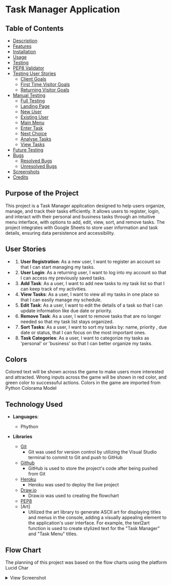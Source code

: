 # Task Manager Application

## Table of Contents
- [Description](#description)
- [Features](#features)
- [Installation](#installation)
- [Usage](#usage)
- [Testing](#testing)
- [PEP8 Validator](#pep8-validator)
- [Testing User Stories](#testing-user-stories)
  - [Client Goals](#client-goals)
  - [First Time Visitor Goals](#first-time-visitor-goals)
  - [Returning Visitor Goals](#returning-visitor-goals)
- [Manual Testing](#manual-testing)
  - [Full Testing](#full-testing)
  - [Landing Page](#landing-page)
  - [New User](#new-user)
  - [Existing User](#existing-user)
  - [Main Menu](#main-menu)
  - [Enter Task](#enter-task)
  - [Next Choice](#next-choice)
  - [Analyse Tasks](#analyse-tasks)
  - [View Tasks](#view-tasks)
- [Future Testing](#future-testing)
- [Bugs](#bugs)
  - [Resolved Bugs](#resolved-bugs)
  - [Unresolved Bugs](#unresolved-bugs)
- [Screenshots](#screenshots)
- [Credits](#credits)

## Purpose of the Project
This project is a Task Manager application designed to help users organize, manage, and track their tasks efficiently. It allows users to register, login, and interact with their personal and business tasks through an intuitive menu interface, with options to add, edit, view, sort, and remove tasks. The project integrates with Google Sheets to store user information and task details, ensuring data persistence and accessibility.
## User Stories
- 1. **User Registration**: As a new user, I want to register an account so that I can start managing my tasks.
- 2. **User Login**: As a returning user, I want to log into my account so that I can access my previously saved tasks.
- 3. **Add Task**: As a user, I want to add new tasks to my task list so that I can keep track of my activities.
- 4. **View Tasks**: As a user, I want to view all my tasks in one place so that I can easily manage my schedule.
- 5. **Edit Task**: As a user, I want to edit the details of a task so that I can update information like due date or priority.
- 6. **Remove Task**: As a user, I want to remove tasks that are no longer needed so that my task list stays organized.
- 7. **Sort Tasks**: As a user, I want to sort my tasks by: name, priority , due date or status, that I can focus on the most important ones.
- 8. **Task Categories**: As a user, I want to categorize my tasks as 'personal' or 'business' so that I can better organize my tasks.

## Colors
Colored text will be shown across the game to make users more interested and attracted. Wrong inputs across the game will be shown in red color, and green color to successuful actions. Colors in the game are imported from Python Colorama Model

## Technology Used
- **Languages**:
  - Phython

- **Libraries**
  - [Git](https://git-scm.com/)
    - Git was used for version control by utilizing the Visual Studio terminal to commit to Git and push to GitHub
  - [Github](https://github.com/)
    - GitHub is used to store the project's code after being pushed from Git
  - [Heroku](https://dashboard.heroku.com/)
    - Heroku was used to deploy the live project
  - [Draw.io](https://app.diagrams.net/)
    - Draw.io was used to creating the flowchart
  - [PEP8](https://pep8ci.herokuapp.com/#)
  - [Art] 
    - Utilized the art library to generate ASCII art for displaying titles and menus in the console, adding a visually appealing element to the application's user interface. For example, the text2art function is used to create stylized text for the "Task Manager" and "Task Menu" titles.

## Flow Chart
The planning of this project was based on the flow charts using the platform Lucid Char
<details><summary>View Screenshot</summary>![flow screenshot](./documents/task-manager-flow.jpg)



## Features

### Welcome page
![Welcome page Screenshot](./documents/welcome.png)
### 1. User Registration
Allows new users to create an account easily within passoword confirmation
![User Registration Screenshot](./documents/register.png)

### 2. User Login
Existing users can login with their username and password.
![User Login Screenshot](./documents/login.png)

### 3. Menu Task
Users after register / login successfully has acess to Task Menu
![Menu Tasks Screenshot](./documents//menu-tasks.png)

### 4. Add Task
Users can add new tasks with details such as name, due date, priority, and category.
![Add Task Screenshot](screenshots/add_task.png)

### 4. View All Tasks
View all tasks in an organized list.
![View All Tasks Screenshot](screenshots/view_tasks.png)

### 5. Sort Tasks
Sort tasks based on different criteria like priority or due date for better viewing.
![Sort Tasks Screenshot](screenshots/sort_tasks.png)

### 6. Edit Task
Update the details of an existing task.
![Edit Task Screenshot](screenshots/edit_task.png)

### 7. Remove Task
Delete a task from the list, and it will be removed from Google Sheets.
![Remove Task Screenshot](screenshots/remove_task.png)

### 8. Logout
Logs the user out and returns to the login menu.
![Logout Screenshot](screenshots/logout.png)






## Installation
To install the necessary dependencies, run the following commands:
```sh
pip install colorama - The colorama library is used for colored terminal text to enhance the user interface.
pip install art - The art library is used to display ASCII art for greetings and other messages.
pip install pymemcache - The pymemcache library is used for caching user data to improve performance.
```
### Testing User Stories
#### Client Goals
- Provide an intuitive interface for managing tasks.
- Allow users to categorize and prioritize tasks.
- Ensure data persistence for user tasks.

#### First Time Visitor Goals
- Easily register and create an account.
- Understand how to add, view, and manage tasks.

#### Returning Visitor Goals
- Quickly login and access their tasks.
- Efficiently update and sort tasks.

### Manual Testing
#### Full Testing
All features were manually tested to ensure they work as expected. Below are the specific scenarios tested.
## Testing User Stories

### Client Goals
- Provide an intuitive interface for managing tasks.
- Allow users to categorize and prioritize tasks.
- Ensure data persistence for user tasks.

### First Time Visitor Goals
- Easily register and create an account.
- Understand how to add, view, and manage tasks.

### Returning Visitor Goals
- Quickly login and access their tasks.
- Efficiently update and sort tasks.

### Manual Testing
Manual testing was performed to ensure the functionality and usability of the Task Manager Application. The following scenarios were tested to confirm that each feature works as intended.

### Full Testing
All features were manually tested to ensure they work as expected. Below are the specific scenarios tested.

#### Landing Page
- **Test Case 1: Display Options**
  - Verify that the landing page displays options to register, login, or quit the application.
  - Validate that invalid inputs are handled gracefully and prompt the user to enter a valid choice.
- **Test Case 2: Quit Option**
  - Ensure the application exits when the user selects the 'Quit' option.

#### New User
- **Test Case 1: Successful Registration**
  - Register with a new username and password that meet the length requirements (at least 5 characters).
  - Ensure the user is successfully registered and redirected to the task menu.
- **Test Case 2: Username Length Validation**
  - Attempt to register with a username shorter than 5 characters.
  - Verify that an appropriate error message is displayed and the user is prompted to re-enter the username.
- **Test Case 3: Password Length Validation**
  - Attempt to register with a password shorter than 5 characters.
  - Verify that an appropriate error message is displayed and the user is prompted to re-enter the password.
- **Test Case 4: Existing Username Conflict**
  - Attempt to register with a username that already exists.
  - Ensure that a message indicating the username already exists is displayed and the user is prompted to choose a different username.
- **Test Case 5: Quit Registration**
  - Ensure that typing "quit" during registration returns the user to the main menu without registering.

#### Existing User
- **Test Case 1: Successful Login**
  - Login with valid credentials.
  - Ensure the user is successfully authenticated and redirected to the task menu.
- **Test Case 2: Invalid Username**
  - Attempt to login with a non-existent username.
  - Verify that an appropriate error message is displayed.
- **Test Case 3: Incorrect Password**
  - Attempt to login with an incorrect password for an existing username.
  - Verify that an appropriate error message is displayed.

#### Main Menu
- **Test Case 1: Display Options**
  - Verify that the main menu displays options to add, remove, edit, view, sort tasks, or logout.
  - Validate that invalid inputs are handled gracefully and prompt the user to enter a valid choice.
- **Test Case 2: Logout**
  - Ensure the user is returned to the login screen when selecting the 'Logout' option.

#### Enter Task
- **Test Case 1: Add Task with Valid Inputs**
  - Add a task with all required fields (name, due date, priority, category, description, status) filled correctly.
  - Ensure the task is successfully added to the appropriate category.
- **Test Case 2: Invalid Task Name**
  - Attempt to add a task with an invalid name (less than 5 characters or empty).
  - Verify that an appropriate error message is displayed and the user is prompted to re-enter the task name.

#### Enter Task
- **Test Case 3: Invalid Due Date Format**
  - Attempt to add a task with an incorrect due date format.
  - Verify that an appropriate error message is displayed and the user is prompted to re-enter the due date.
- **Test Case 4: Invalid Priority**
  - Attempt to add a task with an invalid priority value.
  - Verify that an appropriate error message is displayed and the user is prompted to re-enter the priority.
- **Test Case 5: Invalid Category**
  - Attempt to add a task with an invalid category value.
  - Verify that an appropriate error message is displayed and the user is prompted to re-enter the category.
- **Test Case 6: Invalid Description Length**
  - Attempt to add a task with a description longer than 50 characters.
  - Verify that an appropriate error message is displayed and the user is prompted to re-enter the description.
- **Test Case 7: Invalid Status**
  - Attempt to add a task with an invalid status value.
  - Verify that an appropriate error message is displayed and the user is prompted to re-enter the status.

#### Next Choice
- **Test Case 1: Add More Tasks**
  - Ensure that after adding a task, the user is prompted to add more tasks or return to the main menu.
  - Validate that choosing to add more tasks loops back to the task entry process.
- **Test Case 2: Return to Main Menu**
  - Ensure that choosing to return to the main menu correctly navigates the user back to the main menu options.

#### Analyse Tasks
- **Test Case 1: Sort by Name**
  - Sort tasks by name and verify that tasks are displayed in alphabetical order.
- **Test Case 2: Sort by Due Date**
  - Sort tasks by due date and verify that tasks are displayed in chronological order.
- **Test Case 3: Sort by Priority**
  - Sort tasks by priority and verify that tasks are displayed in the correct order (low, medium, high).
- **Test Case 4: Sort by Status**
  - Sort tasks by status and verify that tasks are displayed in the correct order (Pending, In Progress, Complete).

#### View Tasks
- **Test Case 1: Display All Tasks**
  - View all tasks and verify that tasks are displayed with all details including name, due date, priority, category, description, and status.
  - Ensure tasks are correctly grouped by category (Personal, Business).
- **Test Case 2: No Tasks**
  - Verify that an appropriate message is displayed if there are no tasks to view.

#### Future Testing
- Implement automated tests using unittest or pytest.
- Extend test coverage to include edge cases and performance testing.
- Integrated Google Calendar API
- And implementation of a properly database, I did try it but for the time and my knowlodge at the moment was not possible.

#### Bugs
#### Landing Page
- Display options to register, login, or quit the application.
- Ensure invalid input is handled gracefully.


## Bugs
### Resolved Bugs
- **Username and password length validation:** Ensured both username and password have a minimum length of 5 characters.
- **Task sorting by priority:** Fixed sorting logic to correctly order tasks by priority.

### Unresolved Bugs
- [Describe any known bugs that haven't been fixed yet.]
## Flowchart
- One popular tool for creating flowcharts is Lucidchart. It's a web-based diagramming software that allows you to create flowcharts, diagrams, and other visual representations easily.

Ilustration  the workflow of the Task Manager application, depicting the various stages such as user registration, login, task management (add, remove, edit, view, sort), and logout. Include decision points for error handling and user choices, and illustrate how the application interacts with the user and data storage
![Flow](assest/documentation/flow.jpg)
## Deployment
* Steps for deployment:
    - Fork or clone the repository
    - Create a new Keroku App
    - Set the buildpacks python and Noje.Js in that order
    - Link the Heroku app to the repository
    - Click on the deploy
    
## PEP8 Validator
I ran my code throught the Code Institute Python Linter. This showed no errors:
## Screenshots
Include relevant screenshots to illustrate the user interface and key functionalities.

### Example:
![Main Menu](screenshots/main_menu.png)
_Main Menu of the Task Manager Application_

![Add Task](screenshots/add_task.png)
_Adding a New Task_

## Credits
- Developed by [Your Name]
- Inspired by various task management applications
